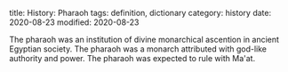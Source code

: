 title: History: Pharaoh
tags: definition, dictionary
category: history
date: 2020-08-23
modified: 2020-08-23


The pharaoh was an institution of divine monarchical
 ascention in ancient Egyptian society. The pharaoh was a monarch
 attributed with god-like authority and power. The pharaoh was
 expected to rule with Ma'at.




